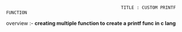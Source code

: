                                                 TITLE : CUSTOM PRINTF FUNCTION
overview :- **creating multiple function to create a printf func in c lang**
                                    
